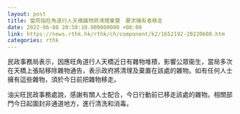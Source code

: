 ```yaml
---
layout: post
title: 當局指旺角道行人天橋雜物將清理棄置　要求擁有者移走
date: 2022-06-08 20:50:10.000000000 +08:00
link: https://news.rthk.hk/rthk/ch/component/k2/1652192-20220608.htm
categories: rthk
---
```


民政事務局表示，因應旺角道行人天橋近日有雜物堆積，影響公眾衞生，當局多次在天橋上張貼移除雜物通告，表示政府將清理及棄置在該處的雜物。如有任何人士擁有這些雜物，須於今日前把雜物移走。

油尖旺民政事務處說，感謝有關人士配合，今日行動前已移走該處的雜物。相關部門今日起圍封非通道地方，進行清洗和消毒。
